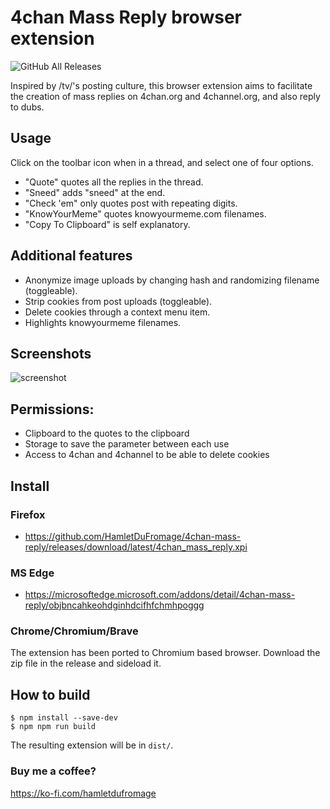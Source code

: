 # 4chan Mass Reply browser extension
<img alt="GitHub All Releases" src="https://img.shields.io/github/downloads/HamletDuFromage/4chan-mass-quote/total">

Inspired by /tv/'s posting culture, this browser extension aims to facilitate the creation of mass replies on 4chan.org and 4channel.org, and also reply to dubs.

## Usage
Click on the toolbar icon when in a thread, and select one of four options.

- "Quote" quotes all the replies in the thread.
- "Sneed" adds "sneed" at the end.
- "Check 'em" only quotes post with repeating digits.
- "KnowYourMeme" quotes knowyourmeme.com filenames.
- "Copy To Clipboard" is self explanatory.

## Additional features
- Anonymize image uploads by changing hash and randomizing filename (toggleable).
- Strip cookies from post uploads (toggleable).
- Delete cookies through a context menu item.
- Highlights knowyourmeme filenames.

## Screenshots
![screenshot](https://user-images.githubusercontent.com/61667930/140670643-ab781714-92ed-4840-8256-c0fe3bd9de3c.png)

## Permissions:
- Clipboard to the quotes to the clipboard 
- Storage to save the parameter between each use 
- Access to 4chan and 4channel to be able to delete cookies

## Install
### Firefox
- https://github.com/HamletDuFromage/4chan-mass-reply/releases/download/latest/4chan_mass_reply.xpi

### MS Edge
- https://microsoftedge.microsoft.com/addons/detail/4chan-mass-reply/objbncahkeohdginhdcifhfchmhpoggg

### Chrome/Chromium/Brave
The extension has been ported to Chromium based browser. Download the zip file in the release and sideload it. 

## How to build
```
$ npm install --save-dev
$ npm npm run build
```
The resulting extension will be in `dist/`.

### Buy me a coffee?
https://ko-fi.com/hamletdufromage
